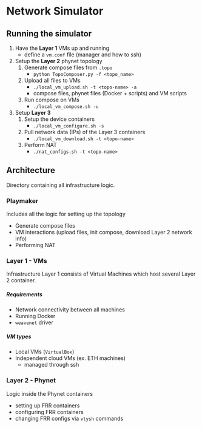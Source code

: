# Network Simulator

## Running the simulator

1. Have the **Layer 1** VMs up and running 
    * define a `vm.conf` file (manager and how to ssh)
2. Setup the **Layer 2** phynet topology
    1. Generate compose files from `.topo`
        * `python TopoComposer.py -f <topo_name>`
    2. Upload all files to VMs
        * `./local_vm_upload.sh -t <topo-name> -a`
        * compose files, phynet files (Docker + scripts) and VM scripts
    3. Run compose on VMs
        * `./local_vm_compose.sh -u`
3. Setup **Layer 3**
    1. Setup the device containers
        * `./local_vm_configure.sh -s`
    2. Pull network data (IPs) of the Layer 3 containers
        * `./local_vm_download.sh -t <topo-name>`
    3. Perform NAT
        * `./nat_configs.sh -t <topo-name>`

## Architecture

Directory containing all infrastructure logic.

### Playmaker

Includes all the logic for setting up the topology

* Generate compose files
* VM interactions (upload files, init compose, download Layer 2 network info)
* Performing NAT

### Layer 1 - VMs

Infrastructure Layer 1 consists of Virtual Machines which host several Layer 2 container.

##### Requirements 

* Network connectivity between all machines 
* Running Docker
* `weavenet` driver

##### VM types

* Local VMs (`VirtualBox`)
* Independent cloud VMs (ex. ETH machines)
    * managed through ssh

### Layer 2 - Phynet 

Logic inside the Phynet containers 

* setting up FRR containers
* configuring FRR containers 
* changing FRR configs via `vtysh` commands